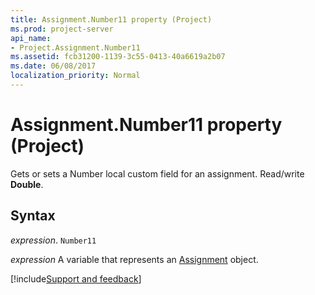 ```yaml
---
title: Assignment.Number11 property (Project)
ms.prod: project-server
api_name:
- Project.Assignment.Number11
ms.assetid: fcb31200-1139-3c55-0413-40a6619a2b07
ms.date: 06/08/2017
localization_priority: Normal
---
```



# Assignment.Number11 property (Project)

Gets or sets a Number local custom field for an assignment. Read/write  **Double**.


## Syntax

_expression_. `Number11`

_expression_ A variable that represents an [Assignment](./Project.Assignment.md) object.

[!include[Support and feedback](~/includes/feedback-boilerplate.md)]